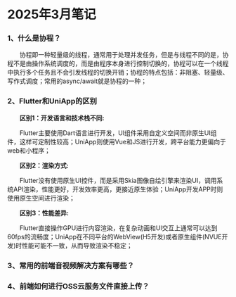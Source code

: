# 2025年3月笔记

### 1、什么是协程？
&emsp;&emsp;协程即一种轻量级的线程，通常用于处理并发任务，但是与线程不同的是，协程不是由操作系统调度的，而是由程序本身进行控制切换的，协程可以在一个线程中执行多个任务且不会引发线程的切换开销；协程的特点包括：非阻塞、轻量级、写作式调度；常用的async/await就是协程的一种；


### 2、Flutter和UniApp的区别
&emsp;&emsp;**区别1：开发语言和技术栈不同:**

&emsp;&emsp;Flutter主要使用Dart语言进行开发，UI组件采用自定义空间而非原生UI组件，这样可定制性较高；UniApp则使用Vue和JS进行开发，跨平台能力更偏向于web和小程序；

&emsp;&emsp;**区别2：渲染方式:**

&emsp;&emsp;Flutter没有使用原生UI控件，而是采用Skia图像自绘引擎来渲染UI，调用系统API渲染，性能更好，开发效率更高，更接近原生体验；UniApp开发APP时则使用原生空间进行渲染；

&emsp;&emsp;**区别3：性能差异:**

&emsp;&emsp;Flutter直接操作GPU进行内容渲染，在复杂动画和UI交互上通常可以达到60fps的流畅度；UniApp在不同平台的WebView(H5开发)或者原生组件(NVUE开发)时性能可能不一致，从而导致渲染不稳定；

### 3、常用的前端音视频解决方案有哪些？


### 4、前端如何进行OSS云服务文件直接上传？